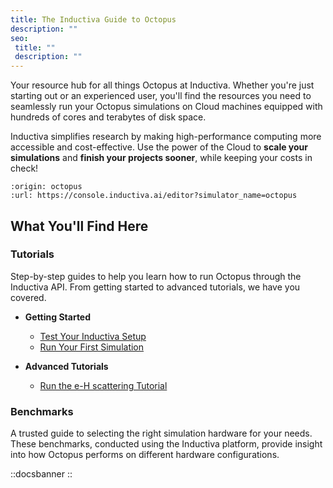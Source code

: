 ```yaml
---
title: The Inductiva Guide to Octopus
description: ""
seo:
 title: ""
 description: ""
---
```


Your resource hub for all things Octopus at Inductiva. Whether you're just starting out or an experienced user, you'll find the resources you need to seamlessly run your Octopus simulations on Cloud machines equipped with hundreds of cores and terabytes of disk space.

Inductiva simplifies research by making high-performance computing more accessible and cost-effective. Use the power of the Cloud to **scale your simulations** and **finish your projects sooner**, while keeping your costs in check! 

```{python_editor}
:origin: octopus
:url: https://console.inductiva.ai/editor?simulator_name=octopus
```

## What You'll Find Here

### Tutorials
Step-by-step guides to help you learn how to run Octopus through the Inductiva API. From getting started to advanced tutorials, we have you covered.

* **Getting Started**
    - [Test Your Inductiva Setup](/guides/octopus/tutorials/setup-test)
    - [Run Your First Simulation](/guides/octopus/tutorials/quick-start)

* **Advanced Tutorials**
    - [Run the e-H scattering Tutorial](/guides/gromacs/tutorials/run-the-benchPEP-h-benchmark)

### Benchmarks
A trusted guide to selecting the right simulation hardware for your needs. These benchmarks, conducted using the Inductiva platform, provide insight into how Octopus performs on different hardware configurations.

::docsbanner
::

